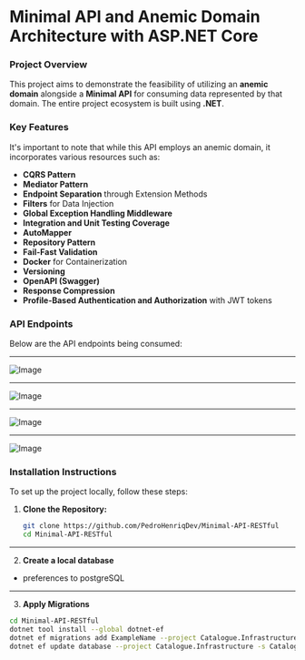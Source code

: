 # Minimal API and Anemic Domain Architecture with ASP.NET Core

### Project Overview
This project aims to demonstrate the feasibility of utilizing an **anemic domain** alongside a **Minimal API** for consuming data represented by that domain. The entire project ecosystem is built using **.NET**. 

### Key Features
It's important to note that while this API employs an anemic domain, it incorporates various resources such as:

- **CQRS Pattern**
- **Mediator Pattern**
- **Endpoint Separation** through Extension Methods
- **Filters** for Data Injection
- **Global Exception Handling Middleware**
- **Integration and Unit Testing Coverage**
- **AutoMapper**
- **Repository Pattern**
- **Fail-Fast Validation**
- **Docker** for Containerization
- **Versioning**
- **OpenAPI (Swagger)**
- **Response Compression**
- **Profile-Based Authentication and Authorization** with JWT tokens

### API Endpoints
Below are the API endpoints being consumed:

<hr/>

![Image](https://github.com/PedroHenriqDev/Minimal-API-RESTful/blob/master/doc/images/api-in-swagger.png)

<hr/>

![Image](https://github.com/PedroHenriqDev/Minimal-API-RESTful/blob/master/doc/images/api-in-swagger(1).png)

<hr/>

![Image](https://github.com/PedroHenriqDev/Minimal-API-RESTful/blob/master/doc/images/api-in-swagger-stats.png)

<hr/>

![Image](https://github.com/PedroHenriqDev/Minimal-API-RESTful/blob/master/doc/images/api-in-swagger-stats(1).png)

### Installation Instructions
To set up the project locally, follow these steps:

1. **Clone the Repository:**

   ```bash
   git clone https://github.com/PedroHenriqDev/Minimal-API-RESTful
   cd Minimal-API-RESTful

<hr/>

   
2.  **Create a local database**

   
   - preferences to postgreSQL
  
<hr/>
     
3.  **Apply Migrations**



   ```bash
   cd Minimal-API-RESTful
   dotnet tool install --global dotnet-ef
   dotnet ef migrations add ExampleName --project Catalogue.Infrastructure -s Catalogue.API -c AppDbContext
   dotnet ef update database --project Catalogue.Infrastructure -s Catalogue.API -c AppDbContext
   
   
